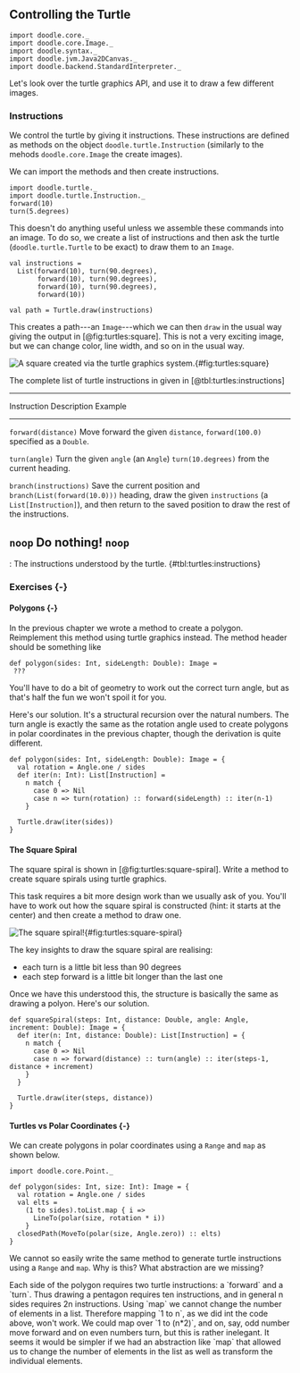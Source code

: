 ## Controlling the Turtle

```tut:invisible
import doodle.core._
import doodle.core.Image._
import doodle.syntax._
import doodle.jvm.Java2DCanvas._
import doodle.backend.StandardInterpreter._
```

Let's look over the turtle graphics API, and use it to draw a few different images.


### Instructions

We control the turtle by giving it instructions. These instructions are defined as methods on the object `doodle.turtle.Instruction` (similarly to the mehods `doodle.core.Image` the create images).

We can import the methods and then create instructions.

```tut:book
import doodle.turtle._
import doodle.turtle.Instruction._
forward(10)
turn(5.degrees)
```

This doesn't do anything useful unless we assemble these commands into an image. To do so, we create a list of instructions and then ask the turtle (`doodle.turtle.Turtle` to be exact) to draw them to an `Image`.

```tut:book
val instructions = 
  List(forward(10), turn(90.degrees), 
       forward(10), turn(90.degrees), 
       forward(10), turn(90.degrees), 
       forward(10))

val path = Turtle.draw(instructions)
```

This creates a path---an `Image`---which we can then `draw` in the usual way giving the output in [@fig:turtles:square]. This is not a very exciting image, but we can change color, line width, and so on in the usual way.

![A square created via the turtle graphics system.](src/raw/turtles/square.pdf+svg){#fig:turtles:square}

The complete list of turtle instructions in given in [@tbl:turtles:instructions]

---------------------------------------------------------------------------------------------
Instruction              Description                         Example
-----------------------  ----------------------------------- --------------------------------
`forward(distance)`      Move forward the given `distance`,  `forward(100.0)`
                         specified as a `Double`.

`turn(angle)`            Turn the given `angle` (an `Angle`) `turn(10.degrees)`
                         from the current heading.

`branch(instructions)`   Save the current position and       `branch(List(forward(10.0)))`
                         heading, draw the given
                         `instructions` 
                         (a `List[Instruction]`), and
                         then return to the saved
                         position to draw the rest
                         of the instructions.
                                
`noop`                   Do nothing!                         `noop`
---------------------------------------------------------------------------------------------

: The instructions understood by the turtle. {#tbl:turtles:instructions}

### Exercises {-}

#### Polygons {-}

In the previous chapter we wrote a method to create a polygon. Reimplement this method using turtle graphics instead. The method header should be something like

```tut:book
def polygon(sides: Int, sideLength: Double): Image =
 ???
```

You'll have to do a bit of geometry to work out the correct turn angle, but as that's half the fun we won't spoil it for you.

<div class="solution">
Here's our solution. It's a structural recursion over the natural numbers. The turn angle is exactly the same as the rotation angle used to create polygons in polar coordinates in the previous chapter, though the derivation is quite different.

```tut:book
def polygon(sides: Int, sideLength: Double): Image = {
  val rotation = Angle.one / sides
  def iter(n: Int): List[Instruction] =
    n match {
      case 0 => Nil
      case n => turn(rotation) :: forward(sideLength) :: iter(n-1)
    }

  Turtle.draw(iter(sides))
}
```
</div>


#### The Square Spiral

The square spiral is shown in [@fig:turtles:square-spiral]. Write a method to create square spirals using turtle graphics.

This task requires a bit more design work than we usually ask of you. You'll have to work out how the square spiral is constructed (hint: it starts at the center) and then create a method to draw one.

![The square spiral!](src/raw/turtles/square-spiral.pdf+svg){#fig:turtles:square-spiral}

<div class="solution">
The key insights to draw the square spiral are realising:

- each turn is a little bit less than 90 degrees
- each step forward is a little bit longer than the last one

Once we have this understood this, the structure is basically the same as drawing a polyon. Here's our solution.

```tut:book
def squareSpiral(steps: Int, distance: Double, angle: Angle, increment: Double): Image = {
  def iter(n: Int, distance: Double): List[Instruction] = {
    n match {
      case 0 => Nil
      case n => forward(distance) :: turn(angle) :: iter(steps-1, distance + increment)
    }
  }

  Turtle.draw(iter(steps, distance))
}
```
</div>

#### Turtles vs Polar Coordinates {-}

We can create polygons in polar coordinates using a `Range` and `map` as shown below.

```tut:book
import doodle.core.Point._

def polygon(sides: Int, size: Int): Image = {
  val rotation = Angle.one / sides
  val elts =
    (1 to sides).toList.map { i =>
      LineTo(polar(size, rotation * i))
    }
  closedPath(MoveTo(polar(size, Angle.zero)) :: elts)
}
```

We cannot so easily write the same method to generate turtle instructions using a `Range` and `map`. Why is this? What abstraction are we missing?

<div class="solution">
Each side of the polygon requires two turtle instructions: a `forward` and a `turn`. Thus drawing a pentagon requires ten instructions, and in general n sides requires 2n instructions.
Using `map` we cannot change the number of elements in a list. Therefore mapping `1 to n`, as we did int the code above, won't work. We could map over `1 to (n*2)`, and on, say, odd number move forward and on even numbers turn, but this is rather inelegant. It seems it would be simpler if we had an abstraction like `map` that allowed us to change the number of elements in the list as well as transform the individual elements.
</div>
